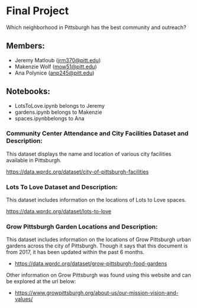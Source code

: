 # Final Project
Which neighborhood in Pittsburgh has the best community and outreach?

## Members:
- Jeremy Matloub (jrm370@pitt.edu)
- Makenzie Wolf (mow51@pitt.edu) 
- Ana Polynice (anp245@pitt.edu)

## Notebooks:
- LotsToLove.ipynb belongs to Jeremy
- gardens.ipynb belongs to Makenzie
- spaces.ipynbbelongs to Ana

### Community Center Attendance and City Facilities Dataset and Description:
This dataset displays the name and location of various city facilities available in Pittsburgh.

https://data.wprdc.org/dataset/city-of-pittsburgh-facilities

### Lots To Love Dataset and Description:
This dataset includes information on the locations of Lots to Love spaces.

https://data.wprdc.org/dataset/lots-to-love

### Grow Pittsburgh Garden Locations and Description:
This dataset includes information on the locations of Grow Pittsburgh urban gardens across the city of Pittsburgh. Though it says that this document is from 2017, it has been updated within the past 6 months.

- https://data.wprdc.org/dataset/grow-pittsburgh-food-gardens

Other information on Grow Pittsburgh was found using this website and can be explored at the url below:
- https://www.growpittsburgh.org/about-us/our-mission-vision-and-values/

